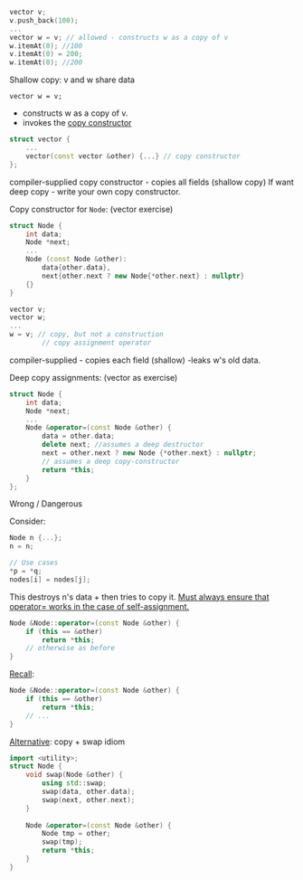 ```c++
vector v;
v.push_back(100);
...
vector w = v; // allowed - constructs w as a copy of v
w.itemAt(0); //100
v.itemAt(0) = 200;
w.itemAt(0); //200
```
Shallow copy: v and w share data

`vector w = v;` 
- constructs w as a copy of v.
- invokes the <u>copy constructor</u>

```c++
struct vector {
	...
	vector(const vector &other) {...} // copy constructor
};
```
compiler-supplied copy constructor - copies all fields (shallow copy)
If want deep copy - write your own copy constructor.

Copy constructor for `Node`: (vector exercise)
```c++
struct Node {
	int data;
	Node *next;
	...
	Node (const Node &other): 
		data{other.data}, 
		next{other.next ? new Node{*other.next} : nullptr}
	{}
}
```


```c++
vector v;
vector w;
...
w = v; // copy, but not a construction
		// copy assignment operator
```
compiler-supplied - copies each field (shallow)
				-leaks w's old data.

Deep copy assignments: (vector as exercise)
```c++
struct Node {
	int data;
	Node *next;
	...
	Node &operator=(const Node &other) {
		data = other.data;
		delete next; //assumes a deep destructor
		next = other.next ? new Node {*other.next} : nullptr;
		// assumes a deep copy-constructor
		return *this;
	}
};
```

Wrong / Dangerous

Consider:
```c++
Node n {...};
n = n;

// Use cases
*p = *q;
nodes[i] = nodes[j];
```
This destroys n's data + then tries to copy it.
<u>Must always ensure that operator= works in the case of self-assignment.</u>

```c++
Node &Node::operator=(const Node &other) {
	if (this == &other)
		return *this;
	// otherwise as before
}
```


<u>Recall</u>:
```c++
Node &Node::operator=(const Node &other) {
	if (this == &other)
		return *this;
	// ...
}
```

<u>Alternative</u>: copy + swap idiom
```c++
import <utility>;
struct Node {
	void swap(Node &other) {
		using std::swap;
		swap(data, other.data);
		swap(next, other.next);
	}
	
	Node &operator=(const Node &other) {
		Node tmp = other;
		swap(tmp);
		return *this;
	}
}
```